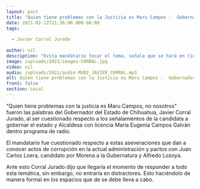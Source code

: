 ```yaml
---
layout: post
title: "Quien tiene problemas con la Justicia es Maru Campos -  Gobernador"
date: 2021-02-12T21:36:00.000-06:00
tags:
  
  - Javier Corral Jurado
  
author: nil
description: "Evita mandatario tocar el tema, señala que se hará en tiempo y lugar adecuado."
image: /uploads/2021/images-CORRAL.jpg
video: nil
audio: /uploads/2021/audio-MV02_JAVIER_CORRAL.mp3
alt: Quien tiene problemas con la Justicia es Maru Campos -  Gobernador
front: false
section: Local
---
```


"Quien tiene problemas con la justicia es Maru Campos, no nosotros" fueron las palabras del Gobernador del Estado de Chihuahua, Javier Corral Jurado, al ser cuestionado respecto a los señalamientos de la candidata a gobernar el estado y Alcaldesa con licencia María Eugenia Campos Galván dentro programa de radio.

El mandatario fue cuestionado respecto a estas aseveraciones que dan a conocer actos de corrupción en la actual administración y pactos con Juan Carlos Loera, candidato por Morena a la Gubernatura y Alfredo Lozoya.

Ante esto Corral Jurado dijo que llegaría el momento de responder a todo esta temática, sin embargo, no entraría en distractores. Esto haciéndolo de manera formal en los espacios que de se debe lleva a cabo.